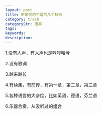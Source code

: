```yaml
---
layout: post
title: 听歌变的牛逼的几个标志
category: trash
categoryStr: 废弃
tags: 
keywords: 
description: 
---
```





1.没有人声，有人声也是哼哼哈兮

2.没有歌词

3.越来越长

4.有续集，有前传，有第一章，第二章，第三章

5.各种语言的大杂烩，比如英语，德语，芬兰语

6.乐器合奏，从没听过的组合





